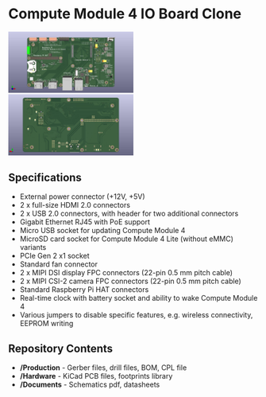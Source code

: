 Compute Module 4 IO Board Clone
========================================

<img src="Resources\CM4IOv5_front.jpg"  width=50% height=50%>

<img src="Resources\CM4IOv5_back.jpg"  width=50% height=50%>



Specifications
-------------------
* External power connector (+12V, +5V)
* 2 x full-size HDMI 2.0 connectors
* 2 x USB 2.0 connectors, with header for two additional connectors
* Gigabit Ethernet RJ45 with PoE support
* Micro USB socket for updating Compute Module 4
* MicroSD card socket for Compute Module 4 Lite (without eMMC) variants
* PCIe Gen 2 x1 socket
* Standard fan connector
* 2 x MIPI DSI display FPC connectors (22-pin 0.5 mm pitch cable)
* 2 x MIPI CSI-2 camera FPC connectors (22-pin 0.5 mm pitch cable)
* Standard Raspberry Pi HAT connectors
* Real-time clock with battery socket and ability to wake Compute Module 4
* Various jumpers to disable specific features, e.g. wireless connectivity, EEPROM writing


Repository Contents
-------------------

* **/Production** - Gerber files, drill files, BOM, CPL file
* **/Hardware** - KiCad PCB files, footprints library
* **/Documents** - Schematics pdf, datasheets